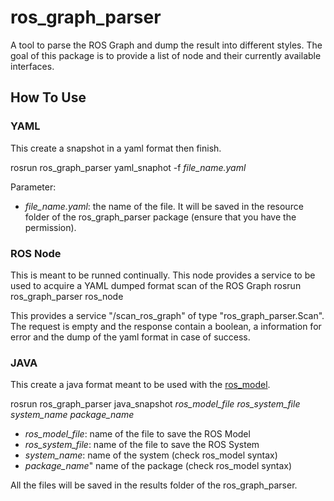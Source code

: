 # ros_graph_parser
A tool to parse the ROS Graph and dump the result into different styles. The goal of this package is to provide a list of node and their currently available interfaces. 

## How To Use

### YAML
This create a snapshot in a yaml format then finish.

rosrun ros_graph_parser yaml_snaphot -f *file_name.yaml*

Parameter:
* *file_name.yaml*: the name of the file. It will be saved in the resource folder of the ros_graph_parser package (ensure that you have the permission).

### ROS Node
This is meant to be runned continually. This node provides a service to be used to acquire a YAML dumped format scan of the ROS Graph
rosrun ros_graph_parser ros_node

This provides a service "/scan_ros_graph" of type "ros_graph_parser.Scan".
The request is empty and the response contain a boolean, a information for error and the dump of the yaml format in case of success.

### JAVA
This create a java format meant to be used with the [ros_model](https://github.com/ipa320/ros-model).

rosrun ros_graph_parser java_snapshot  *ros_model_file* *ros_system_file* *system_name* *package_name*
* *ros_model_file*: name of the file to save the ROS Model
* *ros_system_file*: name of the file to save the ROS System
* *system_name*: name of the system (check ros_model syntax)
* *package_name*" name of the package (check ros_model syntax)

All the files will be saved in the results folder of the ros_graph_parser.
